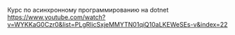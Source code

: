 Курс по асинхронному программированию на dotnet 
https://www.youtube.com/watch?v=WYKKaG0Czr0&list=PLgRlicSxjeMMYTN01qiQ10aLKEWeSEs-v&index=22
